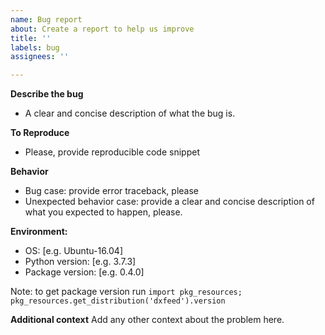 ```yaml
---
name: Bug report
about: Create a report to help us improve
title: ''
labels: bug
assignees: ''

---
```


**Describe the bug**
- A clear and concise description of what the bug is.

**To Reproduce**
- Please, provide reproducible code snippet

**Behavior**
- Bug case: provide error traceback, please
- Unexpected behavior case: provide a clear and concise description of what you expected to happen, please.


**Environment:**
 - OS: [e.g. Ubuntu-16.04]
 - Python version: [e.g. 3.7.3]
 - Package version: [e.g. 0.4.0]

Note: to get package version run `import pkg_resources; pkg_resources.get_distribution('dxfeed').version`

**Additional context**
Add any other context about the problem here.
